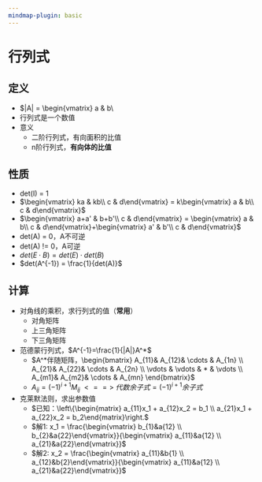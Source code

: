 ```yaml
---
mindmap-plugin: basic
---
```


# 行列式
 
## 定义
- $|A| = \begin{vmatrix} a & b\\ 
- 行列式是一个数值
- 意义
	- 二阶行列式，有向面积的比值
	- n阶行列式，**有向体的比值**
## 性质
- det(I) = 1
- $\begin{vmatrix} ka & kb\\ c & d\end{vmatrix} = k\begin{vmatrix} a & b\\ c & d\end{vmatrix}$
- $\begin{vmatrix} a+a' & b+b'\\ c & d\end{vmatrix} = \begin{vmatrix} a & b\\ c & d\end{vmatrix}+\begin{vmatrix} a' & b'\\ c & d\end{vmatrix}$
- det(A) = 0，A不可逆
- det(A) != 0，A可逆
- $det(E \cdot B) = det(E) \cdot det(B)$
- $det(A^{-1}) = \frac{1}{det(A)}$

## 计算
- 对角线的乘积，求行列式的值（**常用**）
	- 对角矩阵
	- 上三角矩阵
	- 下三角矩阵
- 范德蒙行列式，$A^{-1}=\frac{1}{|A|}A^*$
	- $A^*伴随矩阵，\begin{bmatrix}  A_{11}& A_{12}& \cdots  & A_{1n} \\  A_{21}& A_{22}& \cdots  & A_{2n} \\  \vdots & \vdots & * & \vdots \\  A_{m1}& A_{m2}& \cdots  & A_{mn} \end{bmatrix}$
	- $A_{ij}=(-1)^{i+1}M_{ij} \;<==>\; 代数余子式 = (-1)^{i+1}余子式$
- 克莱默法则，求出参数值
	- $已知：\left\{\begin{matrix}   a_{11}x_1 + a_{12}x_2 = b_1 \\    a_{21}x_1 + a_{22}x_2 = b_2\end{matrix}\right.$
	- $解1: x_1 = \frac{\begin{vmatrix}  b_{1}&a{12} \\  b_{2}&a{22}\end{vmatrix}}{\begin{vmatrix}  a_{11}&a{12} \\  a_{21}&a{22}\end{vmatrix}}$
	- $解2: x_2 = \frac{\begin{vmatrix}  a_{11}&b{1} \\  a_{12}&b{2}\end{vmatrix}}{\begin{vmatrix}  a_{11}&a{12} \\  a_{21}&a{22}\end{vmatrix}}$